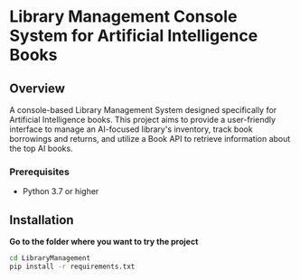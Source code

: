 # Library Management Console System for Artificial Intelligence Books

## Overview 

A console-based Library Management System designed specifically for Artificial Intelligence books. This project aims to provide a user-friendly interface to manage an AI-focused library's inventory, track book borrowings and returns, and utilize a Book API to retrieve information about the top AI books.

### Prerequisites

- Python 3.7 or higher

## Installation

**Go to the folder where you want to try the project**

   ```bash
   cd LibraryManagement
   pip install -r requirements.txt
   ```
